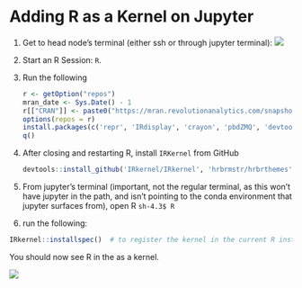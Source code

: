 # Adding R as a Kernel on Jupyter


1. Get to head node’s terminal (either ssh or through jupyter terminal): 
	![](jupyter-terminal.png)
2. Start an R Session: `R`.
3. Run the following

	```R
	r <- getOption("repos")
	mran_date <- Sys.Date() - 1
	r[["CRAN"]] <- paste0("https://mran.revolutionanalytics.com/snapshot/", mran_date)
	options(repos = r)
	install.packages(c('repr', 'IRdisplay', 'crayon', 'pbdZMQ', 'devtools', 'httr', 'curl'))
	q()
	```

3. After closing and restarting R, install `IRKernel` from GitHub

	```R
	devtools::install_github('IRkernel/IRkernel', 'hrbrmstr/hrbrthemes', 'hrbrmstr/ggalt')
	```

 
4. From jupyter’s terminal (important, not the regular terminal, as this won’t have jupyter in the path, and isn’t pointing to the conda environment that jupyter surfaces from), open R 
	`sh-4.3$ R`                                                                                                                                       
5. run the following:
```R
IRkernel::installspec()  # to register the kernel in the current R installation                                                               
```

You should now see R in the as a kernel.

![](R-kernel.png)
